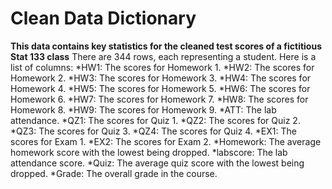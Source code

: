 # Clean Data Dictionary
**This data contains key statistics for the cleaned test scores of a fictitious Stat 133 class**
There are 344 rows, each representing a student. Here is a list of columns:
*HW1: The scores for Homework 1.
*HW2: The scores for Homework 2.
*HW3: The scores for Homework 3.
*HW4: The scores for Homework 4.
*HW5: The scores for Homework 5.
*HW6: The scores for Homework 6.
*HW7: The scores for Homework 7.
*HW8: The scores for Homework 8.
*HW9: The scores for Homework 9.
*ATT: The lab attendance.
*QZ1: The scores for Quiz 1.
*QZ2: The scores for Quiz 2.
*QZ3: The scores for Quiz 3.
*QZ4: The scores for Quiz 4.
*EX1: The scores for Exam 1.
*EX2: The scores for Exam 2.
*Homework: The average homework score with the lowest being dropped.
*labscore: The lab attendance score.
*Quiz: The average quiz score with the lowest being dropped.
*Grade: The overall grade in the course.